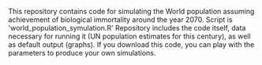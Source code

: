 This repository contains code for simulating the World population assuming achievement of biological immortality around the year 2070. Script is 'world_population_symulation.R'
Repository includes the code itself, data necessary for running it (UN population estimates for this century), as well as default output (graphs).
If you download this code, you can play with the parameters to produce your own simulations. 
